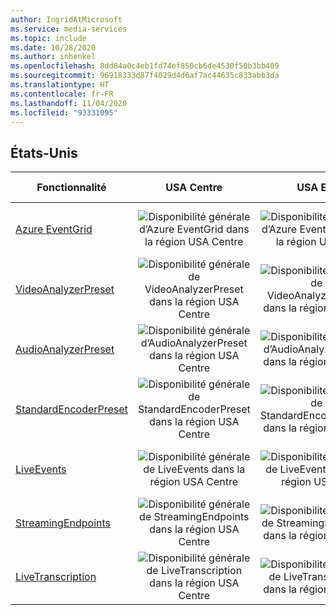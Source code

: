 ```yaml
---
author: IngridAtMicrosoft
ms.service: media-services
ms.topic: include
ms.date: 10/28/2020
ms.author: inhenkel
ms.openlocfilehash: 8dd84a0c4eb1fd74ef850cb6de4530f50b3bb409
ms.sourcegitcommit: 96918333d87f4029d4d6af7ac44635c833abb3da
ms.translationtype: HT
ms.contentlocale: fr-FR
ms.lasthandoff: 11/04/2020
ms.locfileid: "93331095"
---
```

<!--Feature availability in region-->

## <a name="united-states"></a>États-Unis

| Fonctionnalité | USA Centre | USA Est | USA Est 2 | Centre-Nord des États-Unis | États-Unis - partie centrale méridionale | USA Ouest | USA Ouest 2 | Centre-USA Ouest|
| --- | :---: | :---: | :---: | :---: | :---: | :---: | :---: | :---: |
| [Azure EventGrid](../reacting-to-media-services-events.md) | ![Disponibilité générale d’Azure EventGrid dans la région USA Centre](../media/azure-clouds-regions/ga.svg) | ![Disponibilité générale d’Azure EventGrid dans la région USA Est](../media/azure-clouds-regions/ga.svg) | ![Disponibilité générale d’Azure EventGrid dans la région USA Est 2](../media/azure-clouds-regions/ga.svg) | ![Disponibilité générale d’Azure EventGrid dans la région USA Centre Nord](../media/azure-clouds-regions/ga.svg) | ![Disponibilité générale d’Azure EventGrid dans la région USA Centre Sud](../media/azure-clouds-regions/ga.svg) | ![Disponibilité générale d’Azure EventGrid dans la région USA Ouest](../media/azure-clouds-regions/ga.svg) | ![Disponibilité générale d’Azure EventGrid dans la région USA Ouest 2](../media/azure-clouds-regions/ga.svg) |  ![Disponibilité générale d’Azure EventGrid dans la région Centre Ouest](../media/azure-clouds-regions/ga.svg) |
| [VideoAnalyzerPreset](../analyzing-video-audio-files-concept.md) | ![Disponibilité générale de VideoAnalyzerPreset dans la région USA Centre](../media/azure-clouds-regions/ga.svg) | ![Disponibilité générale de VideoAnalyzerPreset dans la région USA Est](../media/azure-clouds-regions/ga.svg) | ![Disponibilité générale de VideoAnalyzerPreset dans la région USA Est 2](../media/azure-clouds-regions/ga.svg) | ![Disponibilité générale de VideoAnalyzerPreset dans la région USA Centre Nord](../media/azure-clouds-regions/ga.svg) | ![Disponibilité générale de VideoAnalyzerPreset dans la région USA Centre Sud](../media/azure-clouds-regions/ga.svg) | ![Disponibilité générale de VideoAnalyzerPreset dans la région USA Ouest](../media/azure-clouds-regions/ga.svg) | ![Disponibilité générale de VideoAnalyzerPreset dans la région USA Ouest 2](../media/azure-clouds-regions/ga.svg) |  ![Disponibilité générale de VideoAnalyzerPreset dans la région Centre Ouest](../media/azure-clouds-regions/ga.svg) |
| [AudioAnalyzerPreset](../analyzing-video-audio-files-concept.md) | ![Disponibilité générale d’AudioAnalyzerPreset dans la région USA Centre](../media/azure-clouds-regions/ga.svg) | ![Disponibilité générale d’AudioAnalyzerPreset dans la région USA Est](../media/azure-clouds-regions/ga.svg) | ![Disponibilité générale d’AudioAnalyzerPreset dans la région USA Est 2](../media/azure-clouds-regions/ga.svg) | ![Disponibilité générale d’AudioAnalyzerPreset dans la région USA Centre Nord](../media/azure-clouds-regions/ga.svg) | ![Disponibilité générale d’AudioAnalyzerPreset dans la région USA Centre Sud](../media/azure-clouds-regions/ga.svg) |  ![Disponibilité générale d’AudioAnalyzerPreset dans la région USA Ouest](../media/azure-clouds-regions/ga.svg) | ![Disponibilité générale d’AudioAnalyzerPreset dans la région USA Ouest 2](../media/azure-clouds-regions/ga.svg) |  ![Disponibilité générale d’AudioAnalyzerPreset dans la région Centre Ouest](../media/azure-clouds-regions/ga.svg) |
| [StandardEncoderPreset](../encoding-concept.md) | ![Disponibilité générale de StandardEncoderPreset dans la région USA Centre](../media/azure-clouds-regions/ga.svg) | ![Disponibilité générale de StandardEncoderPreset dans la région USA Est](../media/azure-clouds-regions/ga.svg) | ![Disponibilité générale de StandardEncoderPreset dans la région USA Est 2](../media/azure-clouds-regions/ga.svg) | ![Disponibilité générale de StandardEncoderPreset dans la région USA Centre Nord](../media/azure-clouds-regions/ga.svg) | ![Disponibilité générale de StandardEncoderPreset dans la région USA Centre Sud](../media/azure-clouds-regions/ga.svg) |  ![Disponibilité générale de StandardEncoderPreset dans la région USA Ouest](../media/azure-clouds-regions/ga.svg) | ![Disponibilité générale de StandardEncoderPreset dans la région USA Ouest 2](../media/azure-clouds-regions/ga.svg) |  ![Disponibilité générale de StandardEncoderPreset dans la région Centre Ouest](../media/azure-clouds-regions/ga.svg) |
| [LiveEvents](../live-streaming-overview.md) | ![Disponibilité générale de LiveEvents dans la région USA Centre](../media/azure-clouds-regions/ga.svg) | ![Disponibilité générale de LiveEvents dans la région USA Est](../media/azure-clouds-regions/ga.svg) | ![Disponibilité générale de LiveEvents dans la région USA Est 2](../media/azure-clouds-regions/ga.svg) | ![Disponibilité générale de LiveEvents dans la région USA Centre Nord](../media/azure-clouds-regions/ga.svg) | ![Disponibilité générale de LiveEvents dans la région USA Centre Sud](../media/azure-clouds-regions/ga.svg) |  ![Disponibilité générale de LiveEvents dans la région USA Ouest](../media/azure-clouds-regions/ga.svg) | ![Disponibilité générale de LiveEvents dans la région USA Ouest 2](../media/azure-clouds-regions/ga.svg) |  ![Disponibilité générale de LiveEvents dans la région Centre Ouest](../media/azure-clouds-regions/ga.svg) |
| [StreamingEndpoints](../streaming-endpoint-concept.md) | ![Disponibilité générale de StreamingEndpoints dans la région USA Centre](../media/azure-clouds-regions/ga.svg) | ![Disponibilité générale de StreamingEndpoints dans la région USA Est](../media/azure-clouds-regions/ga.svg) | ![Disponibilité générale de StreamingEndpoints dans la région USA Est 2](../media/azure-clouds-regions/ga.svg) | ![Disponibilité générale de StreamingEndpoints dans la région USA Centre Nord](../media/azure-clouds-regions/ga.svg) | ![Disponibilité générale de StreamingEndpoints dans la région USA Centre Sud](../media/azure-clouds-regions/ga.svg) |![Disponibilité générale de StreamingEndpoints dans la région USA Ouest](../media/azure-clouds-regions/ga.svg) | ![Disponibilité générale de StreamingEndpoints dans la région USA Ouest 2](../media/azure-clouds-regions/ga.svg) |  ![Disponibilité générale de StreamingEndpoints dans la région Centre Ouest](../media/azure-clouds-regions/ga.svg) |
| [LiveTranscription](../live-transcription.md) | ![Disponibilité générale de LiveTranscription dans la région USA Centre](../media/azure-clouds-regions/ga.svg) | ![Disponibilité générale de LiveTranscription dans la région USA Est](../media/azure-clouds-regions/ga.svg) | ![Disponibilité générale de LiveTranscription dans la région USA Est 2](../media/azure-clouds-regions/ga.svg) | ![Disponibilité générale de LiveTranscription dans la région USA Centre Nord](../media/azure-clouds-regions/ga.svg) | ![Disponibilité générale de LiveTranscription dans la région USA Centre Sud](../media/azure-clouds-regions/ga.svg) |![Disponibilité générale de LiveTranscription dans la région USA Ouest](../media/azure-clouds-regions/ga.svg) | ![Disponibilité générale de LiveTranscription dans la région USA Ouest 2](../media/azure-clouds-regions/ga.svg) |  ![Disponibilité générale de LiveTranscription dans la région Centre Ouest](../media/azure-clouds-regions/ga.svg) |